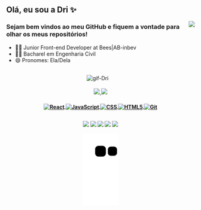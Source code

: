 ## Olá, eu sou a Dri ✨
<img align="right" height="150" src="https://cdn.discordapp.com/attachments/850230792348762133/917252643833921576/AW3925002_17.gif"/>

<h3 align= "left"> 
  Sejam bem vindos ao meu GitHub e fiquem a vontade para olhar os meus repositórios! 
</h3>


- 👩‍💻 Junior Front-end Developer at Bees|AB-inbev
- 👷‍♀️ Bacharel em Engenharia Civil
- 😄 Pronomes: Ela/Dela

##

<div align="center">
  <img align="center" height="350" alt="gif-Dri" src="https://cdn.discordapp.com/attachments/850230792348762133/912673661037715486/download.gif"/> 
</div>

  
<h4 align="center">  
  <a href="https://github.com/drifaro">
  <img height="180em" src="https://github-readme-stats.vercel.app/api?username=drifaro&show_icons=true&theme=ocean_dark&include_all_commits=true&count_private=true"/>
  <img height="180em" src="https://github-readme-stats.vercel.app/api/top-langs/?username=drifaro&layout=compact&langs_count=7&theme=ocean_dark"/> 
</h4>
 

 <h4 align="center">    
   <img align="center" alt="React" height="45" width="45" src="https://cdn.jsdelivr.net/gh/devicons/devicon/icons/react/react-original-wordmark.svg"/>      <img align="center" alt="JavaScript" height="45" width="45" src="https://cdn.jsdelivr.net/gh/devicons/devicon/icons/javascript/javascript-original.svg"/>  
   <img align="center" alt="CSS" height="45" width="45" src="https://cdn.jsdelivr.net/gh/devicons/devicon/icons/css3/css3-plain-wordmark.svg"/>   
   <img align="center" alt="HTML5" height="50" width="40" src="https://cdn.jsdelivr.net/gh/devicons/devicon/icons/html5/html5-plain-wordmark.svg"/>     
   <img align="center" alt="Git" height="50" width="40" src="https://cdn.jsdelivr.net/gh/devicons/devicon/icons/git/git-plain-wordmark.svg"/>   
 </h4> 
   
 ##


 <h4 align="center">
   
  <a href="https://twitter.com/dristroy" target="_blank"><img src="https://img.shields.io/badge/Twitter-1DA1F2?style=for-the-badge&logo=twitter&logoColor=white" target="_blank"></a>
  <a href="https://instagram.com/drifaro" target="_blank"><img src="https://img.shields.io/badge/-Instagram-%23E4405F?style=for-the-badge&logo=instagram&logoColor=white" target="_blank"></a>
  <a href="https://facebook.com/drifaro.95" target="_blank"><img src="https://img.shields.io/badge/Facebook-1877F2?style=for-the-badge&logo=facebook&logoColor=white" target="_blank"></a> 
  <a href = "mailto:eng.drifaro@gmail.com"><img src="https://img.shields.io/badge/-Gmail-%23333?style=for-the-badge&logo=gmail&logoColor=white" target="_blank"></a>
  <a href="https://www.linkedin.com/in/drislainefaro/" target="_blank"><img src="https://img.shields.io/badge/-LinkedIn-%230077B5?style=for-the-badge&logo=linkedin&logoColor=white" target="_blank"></a>



  ![Snake animation](https://github.com/drifaro/drifaro/blob/output/github-contribution-grid-snake.svg)
 
</div>
